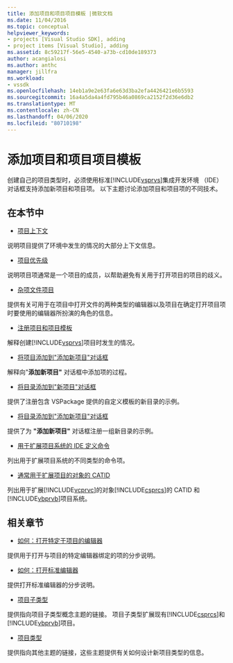 ```yaml
---
title: 添加项目和项目项目模板 |微软文档
ms.date: 11/04/2016
ms.topic: conceptual
helpviewer_keywords:
- projects [Visual Studio SDK], adding
- project items [Visual Studio], adding
ms.assetid: 8c59217f-56e5-4540-a73b-cd10de189373
author: acangialosi
ms.author: anthc
manager: jillfra
ms.workload:
- vssdk
ms.openlocfilehash: 14eb1a9e2e63fa6e63d3ba2efa4426421e6b5593
ms.sourcegitcommit: 16a4a5da4a4fd795b46a0869ca2152f2d36e6db2
ms.translationtype: MT
ms.contentlocale: zh-CN
ms.lasthandoff: 04/06/2020
ms.locfileid: "80710198"
---
```

# <a name="add-project-and-project-item-templates"></a>添加项目和项目项目模板
创建自己的项目类型时，必须使用标准[!INCLUDE[vsprvs](../../code-quality/includes/vsprvs_md.md)]集成开发环境 （IDE） 对话框支持添加新项目和项目项。 以下主题讨论添加项目和项目项的不同技术。

## <a name="in-this-section"></a>在本节中
- [项目上下文](../../extensibility/internals/project-context.md)

 说明项目提供了环境中发生的情况的大部分上下文信息。

- [项目优先级](../../extensibility/internals/project-priority.md)

 说明项目项通常是一个项目的成员，以帮助避免有关用于打开项目的项目的歧义。

- [杂项文件项目](../../extensibility/internals/miscellaneous-files-project.md)

 提供有关可用于在项目中打开文件的两种类型的编辑器以及项目在确定打开项目项时要使用的编辑器所扮演的角色的信息。

- [注册项目和项目模板](../../extensibility/internals/registering-project-and-item-templates.md)

 解释创建[!INCLUDE[vsprvs](../../code-quality/includes/vsprvs_md.md)]项目时发生的情况。

- [将项目添加到"添加新项目"对话框](../../extensibility/internals/adding-items-to-the-add-new-item-dialog-boxes.md)

 解释向"**添加新项目"** 对话框中添加项的过程。

- [将目录添加到"新项目"对话框](../../extensibility/internals/adding-directories-to-the-new-project-dialog-box.md)

 提供了注册包含 VSPackage 提供的自定义模板的新目录的示例。

- [将目录添加到"添加新项目"对话框](../../extensibility/internals/adding-directories-to-the-add-new-item-dialog-box.md)

 提供了为 **"添加新项目"** 对话框注册一组新目录的示例。

- [用于扩展项目系统的 IDE 定义命令](../../extensibility/internals/ide-defined-commands-for-extending-project-systems.md)

 列出用于扩展项目系统的不同类型的命令项。

- [通常用于扩展项目的对象的 CATID](../../extensibility/internals/catids-for-objects-that-are-typically-used-to-extend-projects.md)

 列出用于扩展[!INCLUDE[vcprvc](../../code-quality/includes/vcprvc_md.md)]的对象[!INCLUDE[csprcs](../../data-tools/includes/csprcs_md.md)]的 CATID 和[!INCLUDE[vbprvb](../../code-quality/includes/vbprvb_md.md)]项目系统。

## <a name="related-sections"></a>相关章节
- [如何：打开特定于项目的编辑器](../../extensibility/how-to-open-project-specific-editors.md)

 提供用于打开与项目的特定编辑器绑定的项的分步说明。

- [如何：打开标准编辑器](../../extensibility/how-to-open-standard-editors.md)

 提供打开标准编辑器的分步说明。

- [项目子类型](../../extensibility/internals/project-subtypes.md)

 提供指向项目子类型概念主题的链接。 项目子类型扩展现有[!INCLUDE[csprcs](../../data-tools/includes/csprcs_md.md)]和[!INCLUDE[vbprvb](../../code-quality/includes/vbprvb_md.md)]项目。

- [项目类型](../../extensibility/internals/project-types.md)

 提供指向其他主题的链接，这些主题提供有关如何设计新项目类型的信息。
